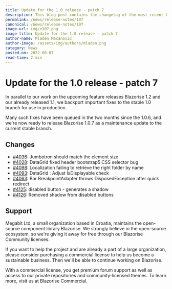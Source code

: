 ```yaml
---
title: Update for the 1.0 release - patch 7
description: This blog post contains the changelog of the most recent bug fixes included in the Blazorise v1.0.7 release.
permalink: /news/release-notes/107
canonical: /news/release-notes/107
image-url: img/v107.png
image-title: Update for the 1.0 release - patch 7
author-name: Mladen Macanović
author-image: /assets/img/authors/mladen.png
category: News
posted-on: 2022-06-07
read-time: 2 min
---
```


# Update for the 1.0 release - patch 7

In parallel to our work on the upcoming feature releases Blazorise 1.2 and our already released 1.1, we backport important fixes to the stable 1.0 branch for use in production.

Many such fixes have been queued in the two months since the 1.0.6, and we're now ready to release Blazorise 1.0.7 as a maintenance update to the current stable branch.

## Changes

- [#4036](https://github.com/Megabit/Blazorise/issues/4036): Jumbotron should match the element size
- [#4028](https://github.com/Megabit/Blazorise/issues/4028): DataGrid fixed header bootstrap5 CSS selector bug
- [#4098](https://github.com/Megabit/Blazorise/issues/4098): Localization failing to retrieve the right folder by name
- [#4093](https://github.com/Megabit/Blazorise/issues/4093): DataGrid : Adjust IsDisplayable check
- [#4063](https://github.com/Megabit/Blazorise/issues/4063): Bar BreakpointAdapter throws DisposedException after quick redirect
- [#4125](https://github.com/Megabit/Blazorise/issues/4125): disabled button - generates a shadow
- [#4126](https://github.com/Megabit/Blazorise/pull/4126): Removed shadow from disabled buttons

## Support

Megabit Ltd, a small organization based in Croatia, maintains the open-source component library Blazorise. We strongly believe in the open-source ecosystem, so we're giving it away for free through our Blazorise Community licenses.

If you want to help the project and are already a part of a large organization, please consider purchasing a commercial license to help us become a sustainable business. Then we'll be able to continue working on Blazorise.

With a commercial license, you get premium forum support as well as access to our private repositories and community-licensed themes. To learn more, visit us at Blazorise Commercial.
